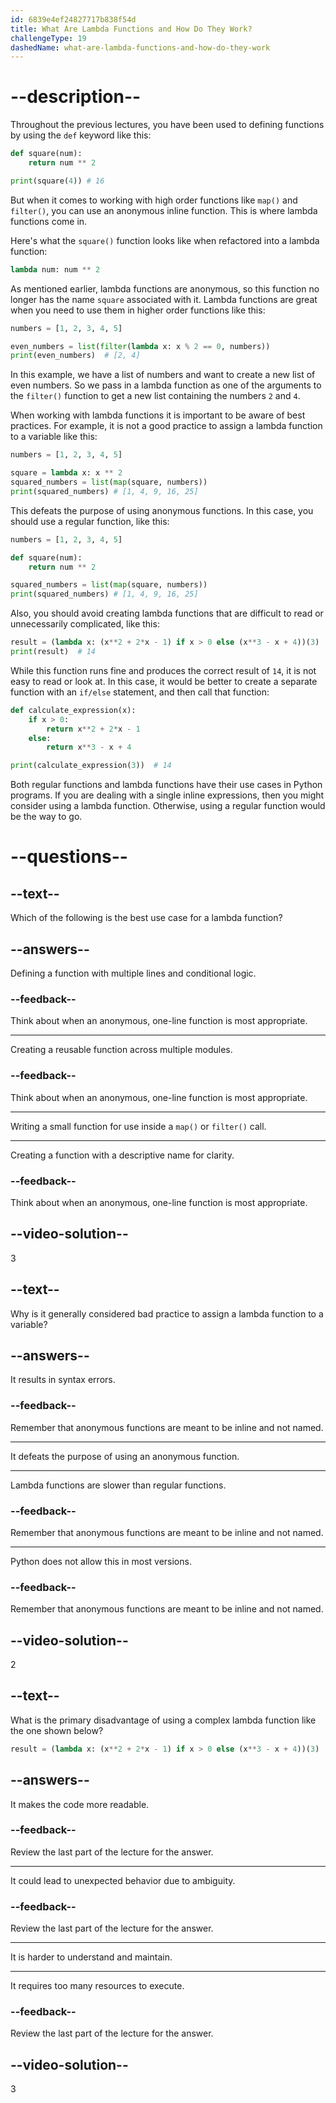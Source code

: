 ```yaml
---
id: 6839e4ef24827717b838f54d
title: What Are Lambda Functions and How Do They Work?
challengeType: 19
dashedName: what-are-lambda-functions-and-how-do-they-work
---
```


# --description--

Throughout the previous lectures, you have been used to defining functions by using the `def` keyword like this:

```py
def square(num):
    return num ** 2

print(square(4)) # 16
```

But when it comes to working with high order functions like `map()` and `filter()`, you can use an anonymous inline function. This is where lambda functions come in.

Here's what the `square()` function looks like when refactored into a lambda function:

```py
lambda num: num ** 2
```

As mentioned earlier, lambda functions are anonymous, so this function no longer has the name `square` associated with it. Lambda functions are great when you need to use them in higher order functions like this:

```py
numbers = [1, 2, 3, 4, 5]

even_numbers = list(filter(lambda x: x % 2 == 0, numbers))
print(even_numbers)  # [2, 4]
```

In this example, we have a list of numbers and want to create a new list of even numbers. So we pass in a lambda function as one of the arguments to the `filter()` function to get a new list containing the numbers `2` and `4`.

When working with lambda functions it is important to be aware of best practices. For example, it is not a good practice to assign a lambda function to a variable like this:

```py
numbers = [1, 2, 3, 4, 5]

square = lambda x: x ** 2
squared_numbers = list(map(square, numbers))
print(squared_numbers) # [1, 4, 9, 16, 25]
```

This defeats the purpose of using anonymous functions. In this case, you should use a regular function, like this:

```py
numbers = [1, 2, 3, 4, 5]

def square(num):
    return num ** 2

squared_numbers = list(map(square, numbers))
print(squared_numbers) # [1, 4, 9, 16, 25]
```

Also, you should avoid creating lambda functions that are difficult to read or unnecessarily complicated, like this:

```py
result = (lambda x: (x**2 + 2*x - 1) if x > 0 else (x**3 - x + 4))(3)
print(result)  # 14
```

While this function runs fine and produces the correct result of `14`, it is not easy to read or look at. In this case, it would be better to create a separate function with an `if/else` statement, and then call that function:

```py
def calculate_expression(x):
    if x > 0:
        return x**2 + 2*x - 1
    else:
        return x**3 - x + 4

print(calculate_expression(3))  # 14
```

Both regular functions and lambda functions have their use cases in Python programs. If you are dealing with a single inline expressions, then you might consider using a lambda function. Otherwise, using a regular function would be the way to go.

# --questions--

## --text--

Which of the following is the best use case for a lambda function?

## --answers--

Defining a function with multiple lines and conditional logic.

### --feedback--

Think about when an anonymous, one-line function is most appropriate.

---

Creating a reusable function across multiple modules.

### --feedback--

Think about when an anonymous, one-line function is most appropriate.

---

Writing a small function for use inside a `map()` or `filter()` call.

---

Creating a function with a descriptive name for clarity.

### --feedback--

Think about when an anonymous, one-line function is most appropriate.

## --video-solution--

3

## --text--

Why is it generally considered bad practice to assign a lambda function to a variable?

## --answers--

 It results in syntax errors.

### --feedback--

Remember that anonymous functions are meant to be inline and not named.

---

It defeats the purpose of using an anonymous function.

---

Lambda functions are slower than regular functions.

### --feedback--

Remember that anonymous functions are meant to be inline and not named.

---

Python does not allow this in most versions.

### --feedback--

Remember that anonymous functions are meant to be inline and not named.

## --video-solution--

2

## --text--

What is the primary disadvantage of using a complex lambda function like the one shown below?

```py
result = (lambda x: (x**2 + 2*x - 1) if x > 0 else (x**3 - x + 4))(3)
```

## --answers--

It makes the code more readable.

### --feedback--

Review the last part of the lecture for the answer.

---

It could lead to unexpected behavior due to ambiguity.

### --feedback--

Review the last part of the lecture for the answer.

---

It is harder to understand and maintain.

---

It requires too many resources to execute.

### --feedback--

Review the last part of the lecture for the answer.

## --video-solution--

3
